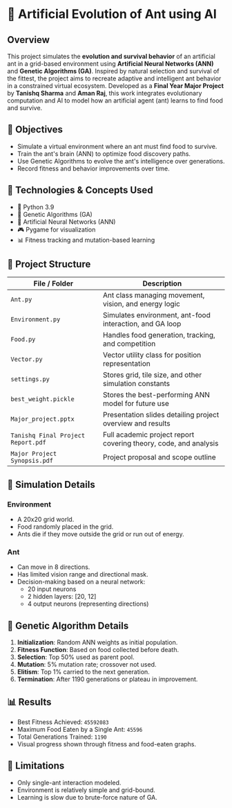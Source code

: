 # 🐜 Artificial Evolution of Ant using AI

## Overview

This project simulates the **evolution and survival behavior** of an artificial ant in a grid-based environment using **Artificial Neural Networks (ANN)** and **Genetic Algorithms (GA)**. Inspired by natural selection and survival of the fittest, the project aims to recreate adaptive and intelligent ant behavior in a constrained virtual ecosystem.
Developed as a **Final Year Major Project** by **Tanishq Sharma** and **Aman Raj**, this work integrates evolutionary computation and AI to model how an artificial agent (ant) learns to find food and survive.

## 📌 Objectives

- Simulate a virtual environment where an ant must find food to survive.
- Train the ant's brain (ANN) to optimize food discovery paths.
- Use Genetic Algorithms to evolve the ant's intelligence over generations.
- Record fitness and behavior improvements over time.
  
## 🧠 Technologies & Concepts Used

- 🐍 Python 3.9
- 🧬 Genetic Algorithms (GA)
- 🧠 Artificial Neural Networks (ANN)
- 🎮 Pygame for visualization
- 📊 Fitness tracking and mutation-based learning

## 📁 Project Structure

| File / Folder            | Description                                                  |
|-------------------------|--------------------------------------------------------------|
| `Ant.py`                | Ant class managing movement, vision, and energy logic        |
| `Environment.py`        | Simulates environment, ant-food interaction, and GA loop     |
| `Food.py`               | Handles food generation, tracking, and competition           |
| `Vector.py`             | Vector utility class for position representation             |
| `settings.py`           | Stores grid, tile size, and other simulation constants       |
| `best_weight.pickle`    | Stores the best-performing ANN model for future use          |
| `Major_project.pptx`    | Presentation slides detailing project overview and results   |
| `Tanishq Final Project Report.pdf` | Full academic project report covering theory, code, and analysis |
| `Major Project Synopsis.pdf` | Project proposal and scope outline                      |

## 🧪 Simulation Details

### Environment
- A 20x20 grid world.
- Food randomly placed in the grid.
- Ants die if they move outside the grid or run out of energy.

### Ant
- Can move in 8 directions.
- Has limited vision range and directional mask.
- Decision-making based on a neural network:
  - 20 input neurons
  - 2 hidden layers: [20, 12]
  - 4 output neurons (representing directions)

## 🧬 Genetic Algorithm Details

1. **Initialization**: Random ANN weights as initial population.
2. **Fitness Function**: Based on food collected before death.
3. **Selection**: Top 50% used as parent pool.
4. **Mutation**: 5% mutation rate; crossover not used.
5. **Elitism**: Top 1% carried to the next generation.
6. **Termination**: After 1190 generations or plateau in improvement.

## 📊 Results

- Best Fitness Achieved: `45592083`
- Maximum Food Eaten by a Single Ant: `45596`
- Total Generations Trained: `1190`
- Visual progress shown through fitness and food-eaten graphs.

## 🚧 Limitations

- Only single-ant interaction modeled.
- Environment is relatively simple and grid-bound.
- Learning is slow due to brute-force nature of GA.
